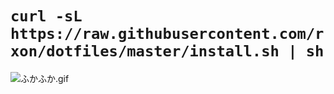 # `curl -sL https://raw.githubusercontent.com/rxon/dotfiles/master/install.sh | sh`

![ふかふか.gif](https://lh3.googleusercontent.com/IgP9QNGrTR2qZrFVkYEM00UC9AcA5E1MgsoroCSzjcGeWC3i2UTGeiUnY6qmRQwxvvivdaXh7jgBJ90x8oxk3G-zaIZEp7FkWtj92wTONuiIAtiTNAFrnrSUVg-6VTgqzcck5SnEgI8p0hgZe0rMNITiF6WX1_Xk5tbKagdp1KxIICRhrLktyINPuK-44qc1g_TYDaIbhjc3rtIcMpfUiEDERKWUUh3m9aQbKLg-C-FohhaRYN_DZ9DUSV-FZz6TTe4W0iZ_3vDNBTYRcfeQ9ZOkPj7a69fA7bT-bIbg9PiW_GeDe-jAui8hOzoXAQDjAllw3ugcQKVAve4jBUqdRjtquGak3b93v7xH_kftN9UDkqFxbATYl3YGuL0nZVr7qNfVAyLiZvfDTtXre9RFDYWTio8ViBrzquAzKbVsVgH8USNKoHUbbXGNMcixEd90KXebOJVZxttcxDgWDwRIc2TEtKJosSQlMTpm-vHc1qYMcGXIXPx7wdcv-vUnCtLom9MCkVlv7QT0k2dULKj0gD80OLTa6gcHKiU0ELmFhE8BQzbjCTDvAbUgiaN2zE3krj4_EvulbKKZ-IAP6hkjRt4A8UDTAzWgEKCJFcVaXodVEa38=w960-h540-no)
